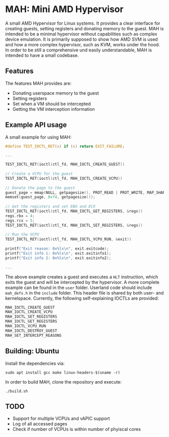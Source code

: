 # MAH: Mini AMD Hypervisor

A small AMD Hypervisor for Linux systems. It provides a clear interface for creating guests, setting registers and donating memory to the guest. MAH is intended to be a minimal hypervisor without capabilities such as complex device emulation. It is primarily supposed to show how AMD SVM is used and how a more complex hypervisor, such as KVM, works under the hood. In order to be still a comprehensive und easily understandable, MAH is intended to have a small codebase.

## Features
The features MAH provides are:
 - Donating userspace memory to the guest
 - Setting registers
 - Set when a VM should be intercepted
 - Getting the VM interception information

## Example API usage
A small example for using MAH:
```c
#define TEST_IOCTL_RET(x) if (x) return EXIT_FAILURE;

...

TEST_IOCTL_RET(ioctl(ctl_fd, MAH_IOCTL_CREATE_GUEST))
	
// Create a VCPU for the guest
TEST_IOCTL_RET(ioctl(ctl_fd, MAH_IOCTL_CREATE_VCPU))
	
// Donate the page to the guest
guest_page = mmap(NULL, getpagesize(), PROT_READ | PROT_WRITE, MAP_SHARED, ctl_fd, 0);
memset(guest_page, 0xf4, getpagesize());
	
// Get the registers and set EBX and ECX
TEST_IOCTL_RET(ioctl(ctl_fd, MAH_IOCTL_GET_REGISTERS, &regs))
regs.rbx = 4;
regs.rcx = 5;
TEST_IOCTL_RET(ioctl(ctl_fd, MAH_IOCTL_SET_REGISTERS, &regs))
	
// Run the VCPU
TEST_IOCTL_RET(ioctl(ctl_fd, MAH_IOCTL_VCPU_RUN, &exit))
	
printf("Exit reason: 0x%lx\n", exit.exitcode);
printf("Exit info 1: 0x%lx\n", exit.exitinfo1);
printf("Exit info 2: 0x%lx\n", exit.exitinfo2);

...

```
The above example creates a guest and executes a `HLT` instruction, which exits the guest and will be intercepted by the hypervisor.
A more complete example can be found in the `user` folder. Userland code should include `mah_defs.h` in the `include` folder. This header file is shared by both user- and kernelspace.
Currently, the following self-explaining IOCTLs are provided:
```c
MAH_IOCTL_CREATE_GUEST
MAH_IOCTL_CREATE_VCPU
MAH_IOCTL_SET_REGISTERS
MAH_IOCTL_GET_REGISTERS
MAH_IOCTL_VCPU_RUN
MAH_IOCTL_DESTROY_GUEST
MAH_SET_INTERCEPT_REASONS
```

## Building: Ubuntu
Install the dependencies via:
```
sudo apt install gcc make linux-headers-$(uname -r)
```
In order to build MAH, clone the repository and execute:
```
./build.sh
```

## TODO
 - Support for multiple VCPUs and vAPIC support
 - Log of all accessed pages
 - Check if number of VCPUs is within number of phyiscal cores
